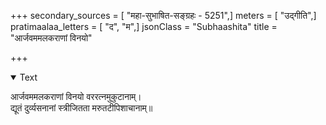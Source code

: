 +++
secondary_sources = [ "महा-सुभाषित-सङ्ग्रहः - 5251",]
meters = [ "उद्गीति",]
pratimaalaa_letters = [ "द", "म",]
jsonClass = "Subhaashita"
title = "आर्जवममलकराणां विनयो"

+++

<details open><summary>Text</summary>

आर्जवममलकराणां विनयो वररत्नमुकुटानाम्।  
द्यूतं दुर्व्यसनानां स्त्रीजितता मरुतटीपिशाचानाम्॥
</details>

